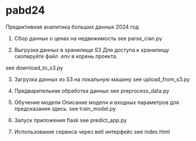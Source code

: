 # pabd24
Предиктивная аналитика больших данных 2024 год
1. Сбор данных о ценах на недвижимость
see parse_cian.py

2. Выгрузка данных в хранилище S3
Для доступа к хранилищу скопируйте файл .env в корень проекта.

see download_to_s3.py

3. Загрузка данных из S3 на локальную машину
see upload_from_s3.py

4. Предварительная обработка данных
see preprocess_data.py

5. Обучение модели Описание модели и входных параметров для предсказания здесь.
see train_model.py

6. Запуск приложения flask
see predict_app.py

7. Использование сервиса через веб интерфейс
see index.html
